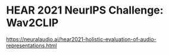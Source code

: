 # HEAR 2021 NeurIPS Challenge: Wav2CLIP

https://neuralaudio.ai/hear2021-holistic-evaluation-of-audio-representations.html
